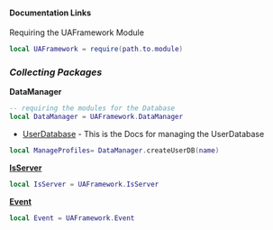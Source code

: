 #### **Documentation Links**

Requiring the UAFramework Module

``` lua
local UAFramework = require(path.to.module)
```

### *Collecting Packages*

**DataManager**

``` lua
-- requiring the modules for the Database
local DataManager = UAFramework.DataManager
```

- [UserDatabase](./UserDatabase) - This is the Docs for managing the UserDatabase
``` lua
local ManageProfiles= DataManager.createUserDB(name)
```


[**IsServer**](./IsServer)
``` lua
local IsServer = UAFramework.IsServer
```

[**Event**](./Event)
``` lua
local Event = UAFramework.Event
```